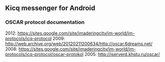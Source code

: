 ## Kicq messenger for Android

### OSCAR protocol documentation
2012: https://sites.google.com/site/imaderingcity/im-world/im-protocols/icq-protocol
2009: http://web.archive.org/web/20120211200634/http://oscar.6dreams.net/
2008: https://sites.google.com/site/imaderingcity/im-world/im-protocols/icq-protocol/oscar-protokol
2005: http://iserverd.khstu.ru/oscar/
